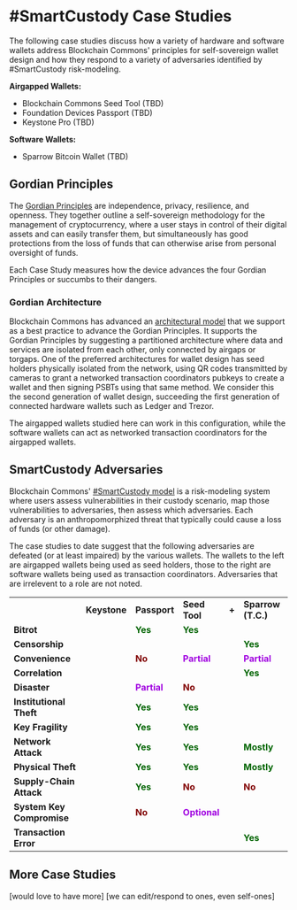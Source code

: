 # #SmartCustody Case Studies

The following case studies discuss how a variety of hardware and software wallets address Blockchain Commons' principles for self-sovereign wallet design and how they respond to a variety of adversaries identified by #SmartCustody risk-modeling.

**Airgapped Wallets:**

* Blockchain Commons Seed Tool (TBD)
* Foundation Devices Passport (TBD)
* Keystone Pro (TBD)

**Software Wallets:**

* Sparrow Bitcoin Wallet (TBD)

## Gordian Principles

The [Gordian Principles](https://github.com/BlockchainCommons/Gordian#gordian-principles) are independence, privacy, resilience, and openness. They together outline a self-sovereign methodology for the management of cryptocurrency, where a user stays in control of their digital assets and can easily transfer them, but simultaneously has good protections from the loss of funds that can otherwise arise from personal oversight of funds. 

Each Case Study measures how the device advances the four Gordian Principles or succumbs to their dangers.

### Gordian Architecture

Blockchain Commons has advanced an [architectural model](https://github.com/BlockchainCommons/Gordian#overview-gordian-architectural-model) that we support as a best practice to advance the Gordian Principles. It supports the Gordian Principles by suggesting a partitioned architecture where data and services are isolated from each other, only connected by airgaps or torgaps. One of the preferred architectures for wallet design has seed holders physically isolated from the network, using QR codes transmitted by cameras to grant a networked transaction coordinators pubkeys to create a wallet and then signing PSBTs using that same method. We consider this the second generation of wallet design, succeeding the first generation of connected hardware wallets such as Ledger and Trezor.

The airgapped wallets studied here can work in this configuration, while the software wallets can act as networked transaction coordinators for the airgapped wallets.

## SmartCustody Adversaries

Blockchain Commons' [#SmartCustody model](https://github.com/BlockchainCommons/SmartCustody/blob/master/README.md) is a risk-modeling system where users assess vulnerabilities in their custody scenario, map those vulnerabilities to adversaries, then assess which adversaries. Each adversary is an anthropomorphized threat that typically could cause a loss of funds (or other damage).

The case studies to date suggest that the following adversaries are defeated (or at least impaired) by the various wallets. The wallets to the left are airgapped wallets being used as seed holders, those to the right are software wallets being used as transaction coordinators. Adversaries that are irrelevent to a role are not noted.

<table>
  <tr>
    <td></td>
    <td><b>Keystone</b></td>
    <td><b>Passport</b></td>
    <td><b>Seed Tool</b></td>
    <td><b>+</b></td>
    <td><b>Sparrow (T.C.)</b></td>
  </tr>
  <tr>
    <td><b>Bitrot</b></td>
    <td></td>
    <td><b><font color="DarkGreen">Yes</font></b></td>
    <td><b><font color="DarkGreen">Yes</font></b></td>
    <td></td>
    <td></td>
  </tr>
  <tr>
    <td><b>Censorship</b></td>
    <td></td>
    <td></td>
    <td></td>
    <td></td>
    <td><b><font color="DarkGreen">Yes</font></b></td>
  </tr>    
  <tr>
    <td><b>Convenience</b></td>
    <td></td>
    <td><b><font color="Maroon">No</font></b></td>
    <td><b><font color="Army Green">Partial</font></b></td>
    <td></td>
    <td><b><font color="Army Green">Partial</font></b></td>
  </tr>    
  <tr>
    <td><b>Correlation</b></td>
    <td></td>
    <td></td>
    <td></td>
    <td></td>
    <td><b><font color="DarkGreen">Yes</font></b></td>
  </tr>    
  <tr>
  <tr>
    <td><b>Disaster</b></td>
    <td></td>
    <td><b><font color="Army Green">Partial</font></b></td>
    <td><b><font color="Maroon">No</font></b></td>
    <td></td>
    <td></td>
  </tr>    
  <tr>
    <td><b>Institutional Theft</b></td>
    <td></td>
    <td><b><font color="DarkGreen">Yes</font></b></td>
    <td><b><font color="DarkGreen">Yes</font></b></td>
    <td></td>
    <td></td>
  </tr>
  <tr>
    <td><b>Key Fragility</b></td>
    <td></td>
    <td><b><font color="DarkGreen">Yes</font></b></td>
    <td><b><font color="DarkGreen">Yes</font></b></td>
    <td></td>
    <td></td>
  </tr>
  <tr>
    <td><b>Network Attack</b></td>
    <td></td>
    <td><b><font color="DarkGreen">Yes</font></b></td>
    <td><b><font color="DarkGreen">Yes</font></b></td>
    <td></td>
    <td><b><font color="DarkGreen">Mostly</font></b></td>
  </tr>
  <tr>
    <td><b>Physical Theft</b></td>
    <td></td>
    <td><b><font color="DarkGreen">Yes</font></b></td>
    <td><b><font color="DarkGreen">Yes</font></b></td>
    <td></td>
    <td><b><font color="DarkGreen">Mostly</font></b></td>
  </tr>
  <tr>
    <td><b>Supply-Chain Attack</b></td>
    <td></td>
    <td><b><font color="DarkGreen">Yes</font></b></td>
    <td><b><font color="Maroon">No</font></b></td>
    <td></td>
    <td><b><font color="Maroon">No</font></b></td>
  </tr>
  <tr>
    <td><b>System Key Compromise</b></td>
    <td></td>
    <td><b><font color="Maroon">No</font></b></td>
    <td><b><font color="Army Green">Optional</font></b></td>
    <td></td>
    <td></td>
  </tr>
  <tr>
    <td><b>Transaction Error</b></td>
    <td></td>
    <td></td>
    <td></td>
    <td></td>
    <td><b><font color="DarkGreen">Yes</font></b></td>
  </tr>
</table>

## More Case Studies

[would love to have more]
[we can edit/respond to ones, even self-ones]

